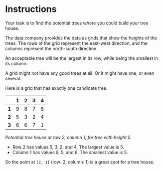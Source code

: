 # Instructions

Your task is to find the potential trees where you could build your tree house.

The data company provides the data as grids that show the heights of the trees.
The rows of the grid represent the east-west direction, and the columns represent the north-south direction.

An acceptable tree will be the largest in its row, while being the smallest in its column.

A grid might not have any good trees at all.
Or it might have one, or even several.

Here is a grid that has exactly one candidate tree.

|       | 1 | 2 | 3 | 4 |
|-------|---|---|---|---|
| **1** | 9 | 8 | 7 | 8 |
| **2** | 5 | 3 | 2 | 4 |
| **3** | 6 | 6 | 7 | 1 |

_Potential tree house at row 2, column 1, for tree with height 5._

- Row 2 has values 5, 3, 2, and 4. The largest value is 5.
- Column 1 has values 9, 5, and 6. The smallest value is 5.

So the point at `[2, 1]` (row: 2, column: 1) is a great spot for a tree house.
